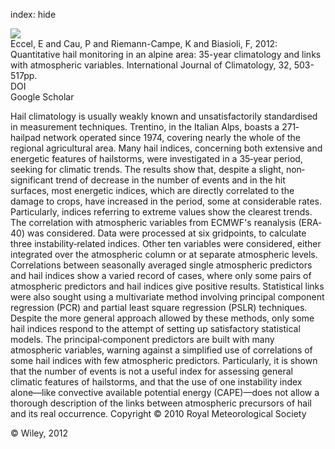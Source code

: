 index: hide

<div class="Citation">
    <div class="Citation-thumb CitationThumb-linked"  data-href="https://doi.org/10.1002/joc.2291">
      <img src="https://static.claimspace.cloud/climate-study-static/refs/thumbs/2/Eccel_et_al_2012-thumb.png" />
    </div>

  <div class="Citation-body">
    <div class="Citation-text">Eccel, E and Cau, P and Riemann-Campe, K and Biasioli, F, 2012: Quantitative hail monitoring in an alpine area: 35-year climatology and links with atmospheric variables. <span class="Article-journal">International Journal of Climatology, </span><span class="Article-volume">32, </span>503-517pp.</div>
    <div class="Citation-links">
      <div class="CitationLink" data-href="https://doi.org/10.1002/joc.2291">
        <div class="CitationLink-icon CitationLink-Doi"></div>
        <div class="CitationLink-text">DOI</div>
      </div>
      <div class="CitationLink" data-href="https://scholar.google.com/scholar?q=10.1002/joc.2291">
        <div class="CitationLink-icon CitationLink-Scholar"></div>
        <div class="CitationLink-text">Google Scholar</div>
      </div>
    </div>
  </div>
</div>

Hail climatology is usually weakly known and unsatisfactorily standardised in measurement techniques. Trentino, in the Italian Alps, boasts a 271‐hailpad network operated since 1974, covering nearly the whole of the regional agricultural area. Many hail indices, concerning both extensive and energetic features of hailstorms, were investigated in a 35‐year period, seeking for climatic trends. The results show that, despite a slight, non‐significant trend of decrease in the number of events and in the hit surfaces, most energetic indices, which are directly correlated to the damage to crops, have increased in the period, some at considerable rates. Particularly, indices referring to extreme values show the clearest trends. The correlation with atmospheric variables from ECMWF's reanalysis (ERA‐40) was considered. Data were processed at six gridpoints, to calculate three instability‐related indices. Other ten variables were considered, either integrated over the atmospheric column or at separate atmospheric levels. Correlations between seasonally averaged single atmospheric predictors and hail indices show a varied record of cases, where only some pairs of atmospheric predictors and hail indices give positive results. Statistical links were also sought using a multivariate method involving principal component regression (PCR) and partial least square regression (PSLR) techniques. Despite the more general approach allowed by these methods, only some hail indices respond to the attempt of setting up satisfactory statistical models. The principal‐component predictors are built with many atmospheric variables, warning against a simplified use of correlations of some hail indices with few atmospheric predictors. Particularly, it is shown that the number of events is not a useful index for assessing general climatic features of hailstorms, and that the use of one instability index alone—like convective available potential energy (CAPE)—does not allow a thorough description of the links between atmospheric precursors of hail and its real occurrence. Copyright © 2010 Royal Meteorological Society

<div class="Citation-copy">
&copy; Wiley, 2012
</div>